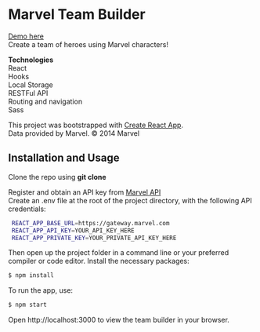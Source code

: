 # Marvel Team Builder

[Demo here](https://marvel-team-builder.vercel.app/)  
Create a team of heroes using Marvel characters!

**Technologies**  
React  
Hooks  
Local Storage  
RESTFul API  
Routing and navigation  
Sass  

This project was bootstrapped with [Create React App](https://github.com/facebook/create-react-app).  
Data provided by Marvel. © 2014 Marvel

## Installation and Usage

Clone the repo using **git clone**

Register and obtain an API key from [Marvel API](https://developer.marvel.com/)  
Create an .env file at the root of the project directory, with the following API credentials:
```sh
 REACT_APP_BASE_URL=https://gateway.marvel.com
 REACT_APP_API_KEY=YOUR_API_KEY_HERE
 REACT_APP_PRIVATE_KEY=YOUR_PRIVATE_API_KEY_HERE
```

Then open up the project folder in a command line or your preferred compiler or code editor.
Install the necessary packages:
```sh
$ npm install
```
To run the app, use:
```sh
$ npm start
```
Open http://localhost:3000 to view the team builder in your browser.

